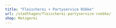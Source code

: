 ```yaml
---
title: "Fleischerei + Partyservice Röbke"
url: /stadthagen/fleischerei-partyservice-roebke/
shop: Metzgerei
---
```

